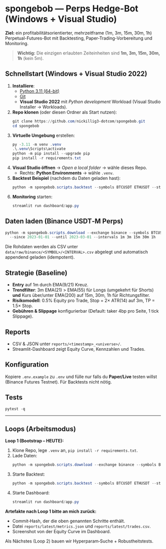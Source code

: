 # spongebob — Perps Hedge-Bot (Windows + Visual Studio)

**Ziel:** ein profitabilitätsorientierter, mehrzeitframe (1m, 3m, 15m, 30m, 1h) Perpetual-Futures-Bot mit
Backtesting, Paper-Trading-Vorbereitung und Monitoring.

> **Wichtig:** Die einzigen erlaubten Zeiteinheiten sind **1m, 3m, 15m, 30m, 1h** (kein 5m).

## Schnellstart (Windows + Visual Studio 2022)

1) **Installiere**:
   - [Python 3.11 (64-bit)](https://www.python.org/downloads/)
   - [Git](https://git-scm.com/download/win)
   - **Visual Studio 2022** mit *Python development* Workload (Visual Studio Installer → Workloads).
2) **Repo klonen** (oder diesen Ordner als Start nutzen):
   ```powershell
   git clone https://github.com/nickillig3-dotcom/spongebob.git
   cd spongebob
   ```
3) **Virtuelle Umgebung** erstellen:
   ```powershell
   py -3.11 -m venv .venv
   .\.venv\Scripts\activate
   python -m pip install --upgrade pip
   pip install -r requirements.txt
   ```
4) **Visual Studio öffnen** → *Open a local folder* → wähle dieses Repo.
   - Rechts: **Python Environments** → wähle `.venv`.
5) **Backtest Beispiel** (nachdem du Daten geladen hast):
   ```powershell
   python -m spongebob.scripts.backtest --symbols BTCUSDT ETHUSDT --start 2023-01-01 --end 2023-03-01
   ```
6) **Monitoring** starten:
   ```powershell
   streamlit run dashboard/app.py
   ```

## Daten laden (Binance USDT‑M Perps)
```powershell
python -m spongebob.scripts.download --exchange binance --symbols BTCUSDT ETHUSDT ^
  --since 2023-01-01 --until 2023-03-01 --intervals 1m 3m 15m 30m 1h
```
Die Rohdaten werden als CSV unter `data/raw/binance/<SYMBOL>/<INTERVAL>.csv` abgelegt und automatisch
appendend geladen (idempotent).

## Strategie (Baseline)
- **Entry** auf 1m durch EMA(9/21) Kreuz.
- **Trendfilter**: 3m EMA(21) > EMA(55) für Longs (umgekehrt für Shorts) **und**
  Kurs über/unter EMA(200) auf 15m, 30m, 1h für Richtungsfilter.
- **Risikomodell**: 0.5% Equity pro Trade, Stop = 2× ATR(14) auf 3m, TP = 1.5× Stop.
- **Gebühren & Slippage** konfigurierbar (Default: taker 4bp pro Seite, 1 tick Slippage).

## Reports
- CSV & JSON unter `reports/<timestamp>_<universe>/`.
- Streamlit-Dashboard zeigt Equity Curve, Kennzahlen und Trades.

## Konfiguration
Kopiere `.env.example` zu `.env` und fülle nur falls du **Paper/Live** testen willst
(Binance Futures Testnet). Für Backtests nicht nötig.

## Tests
```powershell
pytest -q
```

---

## Loops (Arbeitsmodus)

**Loop 1 (Bootstrap – HEUTE):**
1. Klone Repo, lege `.venv` an, `pip install -r requirements.txt`.
2. Lade Daten:
   ```powershell
   python -m spongebob.scripts.download --exchange binance --symbols BTCUSDT ETHUSDT --since 2023-01-01 --until 2023-03-01 --intervals 1m 3m 15m 30m 1h
   ```
3. Starte Backtest:
   ```powershell
   python -m spongebob.scripts.backtest --symbols BTCUSDT ETHUSDT --start 2023-01-01 --end 2023-03-01
   ```
4. Starte Dashboard:
   ```powershell
   streamlit run dashboard/app.py
   ```

**Artefakte nach Loop 1 bitte an mich zurück:**
- Commit‑Hash, der die oben genannten Schritte enthält.
- Datei `reports/latest/metrics.json` und `reports/latest/trades.csv`.
- Screenshot von der Equity Curve im Dashboard.

Als Nächstes (Loop 2) bauen wir Hyperparam‑Suche + Robustheitstests.
